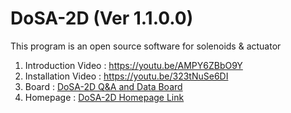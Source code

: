 # DoSA-2D (Ver 1.1.0.0)

This program is an open source software for solenoids &amp; actuator

1. Introduction Video : https://youtu.be/AMPY6ZBbO9Y <br>
2. Installation Video : https://youtu.be/323tNuSe6DI <br>
3. Board : <a href="https://solenoid.or.kr/direct_eng.php?address=https://solenoid.or.kr/gtzero1/gt_zboard.php?id=open_cae_eng">DoSA-2D Q&A and Data Board</a><br>
4. Homepage : <a href="https://solenoid.or.kr/index_dosa_open_2d_eng.html">DoSA-2D Homepage Link</a><br>
<br><br>
<img src="http://www.solenoid.or.kr/openactuator/DoSA/DoSA-2D.png" border="0" alt="">
